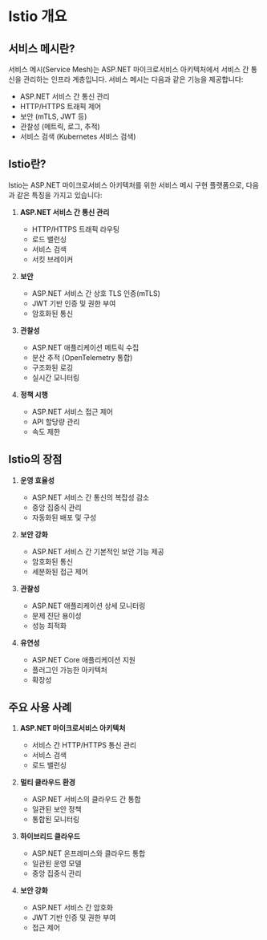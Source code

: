 # Istio 개요

## 서비스 메시란?

서비스 메시(Service Mesh)는 ASP.NET 마이크로서비스 아키텍처에서 서비스 간 통신을 관리하는 인프라 계층입니다. 서비스 메시는 다음과 같은 기능을 제공합니다:

- ASP.NET 서비스 간 통신 관리
- HTTP/HTTPS 트래픽 제어
- 보안 (mTLS, JWT 등)
- 관찰성 (메트릭, 로그, 추적)
- 서비스 검색 (Kubernetes 서비스 검색)

## Istio란?

Istio는 ASP.NET 마이크로서비스 아키텍처를 위한 서비스 메시 구현 플랫폼으로, 다음과 같은 특징을 가지고 있습니다:

1. **ASP.NET 서비스 간 통신 관리**
   - HTTP/HTTPS 트래픽 라우팅
   - 로드 밸런싱
   - 서비스 검색
   - 서킷 브레이커

2. **보안**
   - ASP.NET 서비스 간 상호 TLS 인증(mTLS)
   - JWT 기반 인증 및 권한 부여
   - 암호화된 통신

3. **관찰성**
   - ASP.NET 애플리케이션 메트릭 수집
   - 분산 추적 (OpenTelemetry 통합)
   - 구조화된 로깅
   - 실시간 모니터링

4. **정책 시행**
   - ASP.NET 서비스 접근 제어
   - API 할당량 관리
   - 속도 제한

## Istio의 장점

1. **운영 효율성**
   - ASP.NET 서비스 간 통신의 복잡성 감소
   - 중앙 집중식 관리
   - 자동화된 배포 및 구성

2. **보안 강화**
   - ASP.NET 서비스 간 기본적인 보안 기능 제공
   - 암호화된 통신
   - 세분화된 접근 제어

3. **관찰성**
   - ASP.NET 애플리케이션 상세 모니터링
   - 문제 진단 용이성
   - 성능 최적화

4. **유연성**
   - ASP.NET Core 애플리케이션 지원
   - 플러그인 가능한 아키텍처
   - 확장성

## 주요 사용 사례

1. **ASP.NET 마이크로서비스 아키텍처**
   - 서비스 간 HTTP/HTTPS 통신 관리
   - 서비스 검색
   - 로드 밸런싱

2. **멀티 클라우드 환경**
   - ASP.NET 서비스의 클라우드 간 통합
   - 일관된 보안 정책
   - 통합된 모니터링

3. **하이브리드 클라우드**
   - ASP.NET 온프레미스와 클라우드 통합
   - 일관된 운영 모델
   - 중앙 집중식 관리

4. **보안 강화**
   - ASP.NET 서비스 간 암호화
   - JWT 기반 인증 및 권한 부여
   - 접근 제어 